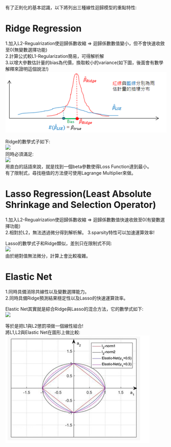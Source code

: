 有了正則化的基本認識，以下將列出三種線性迴歸模型的重點特性:  
  
# Ridge Regression  
1.加入L2-Regualrization使迴歸係數收縮 => 迴歸係數數值變小，但不會快速收斂至0(無變數選擇功能)  
2.計算公式較L1-Regularization簡易，可得解析解    
3.以增大參數估計量的bias為代價，換取較小的variance(如下圖，後面會有數學解釋來證明這個說法!)  
![Image](https://github.com/EnasVen/Theory-Math/blob/main/04_Ridge_Lasso_ElasticNet/Regularization03.png)    
  
Ridge的數學式子如下:  
<img src="https://latex.codecogs.com/gif.image?\dpi{110}\hat{\beta&space;}_{Ridge}=\underset{\beta&space;}{arg&space;min}\sum_{i=1}^{N}(y_i-\beta_0-\sum_{j=1}^{p}x_{ij}\beta&space;_j)^2" />  
同時必須滿足:  
<img src="https://latex.codecogs.com/gif.image?\dpi{110}\sum_{i=1}^{p}(\beta_j)^{2}\leq&space;t" />  
用直白的話語來說，就是找到一個beta參數使得Loss Function達到最小。  
有了限制式，尋找極值的方法便可使用Lagrange Multiplier來做。  
  
# Lasso Regression(Least Absolute Shrinkage and Selection Operator)  
1.加入L2-Regualrization使迴歸係數收縮 => 迴歸係數數值快速收斂至0(有變數選擇功能)  
2.相對於L2，無法透過微分得到解析解。
3.sparsity特性可以加速運算效率!
  
Lasso的數學式子和Ridge類似，差別只在限制式不同:  
<img src="https://latex.codecogs.com/gif.image?\dpi{110}\sum_{i=1}^{p}\left|\beta_j&space;\right|\leq&space;t"  />  
由於絕對值無法微分，計算上會比較複雜。  
  
# Elastic Net  
1.同時具備消除共線性以及變數選擇能力。  
2.同時具備Ridge預測結果穩定性以及Lasso的快速運算效率。  
  
Elastic Net其實就是綜合Ridge與Lasso的混合方法，它的數學式如下:  
<img src="https://latex.codecogs.com/gif.image?\dpi{110}\beta&space;\hat{\beta}_{elastic}=\underset{\beta&space;}{argmin}(&space;\left\|y-X\beta&space;\right\|^2&space;&plus;&space;\lambda(&space;(1-\alpha)\left\|\beta&space;\right\|^2&plus;\alpha\left\|\beta&space;\right\|_1&space;)&space;)"  />  
  
等於是把L1與L2懲罰項做一個線性組合!  
將L1,L2與Elastic Net在圖形上做比較:  
![Image](https://github.com/EnasVen/Theory-Math/blob/main/04_Ridge_Lasso_ElasticNet/Regularization06.png)   
